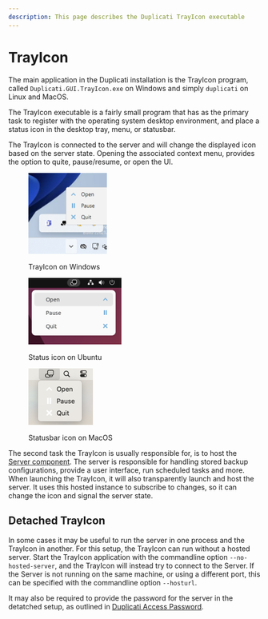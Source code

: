 ```yaml
---
description: This page describes the Duplicati TrayIcon executable
---
```


# TrayIcon

The main application in the Duplicati installation is the TrayIcon program, called `Duplicati.GUI.TrayIcon.exe` on Windows and simply `duplicati` on Linux and MacOS.

The TrayIcon executable is a fairly small program that has as the primary task to register with the operating system desktop environment, and place a status icon in the desktop tray, menu, or statusbar.

The TrayIcon is connected to the server and will change the displayed icon based on the server state. Opening the associated context menu, provides the option to quite, pause/resume, or open the UI.

<div><figure><img src="../.gitbook/assets/Screenshot 2024-11-28 at 13.44.56.png" alt="" width="157"><figcaption><p>TrayIcon on Windows</p></figcaption></figure> <figure><img src="../.gitbook/assets/Screenshot 2024-11-28 at 13.49.11.png" alt="" width="186"><figcaption><p>Status icon on Ubuntu</p></figcaption></figure> <figure><img src="../.gitbook/assets/Screenshot 2024-11-28 at 12.18.52.png" alt="" width="129"><figcaption><p>Statusbar icon on MacOS</p></figcaption></figure></div>

The second task the TrayIcon is usually responsible for, is to host the [Server component](server.md). The server is responsible for handling stored backup configurations, provide a user interface, run scheduled tasks and more. When launching the TrayIcon, it will also transparently launch and host the server. It uses this hosted instance to subscribe to changes, so it can change the icon and signal the server state.

## Detached TrayIcon

In some cases it may be useful to run the server in one process and the TrayIcon in another. For this setup, the TrayIcon can run without a hosted server. Start the TrayIcon application with the commandline option `--no-hosted-server`, and the TrayIcon will instead try to connect to the Server. If the Server is not running on the same machine, or using a different port, this can be specified with the commandline option `--hosturl`.

It may also be required to provide the password for the server in the detatched setup, as outlined in [Duplicati Access Password](../detailed-descriptions/duplicati-access-password.md).
